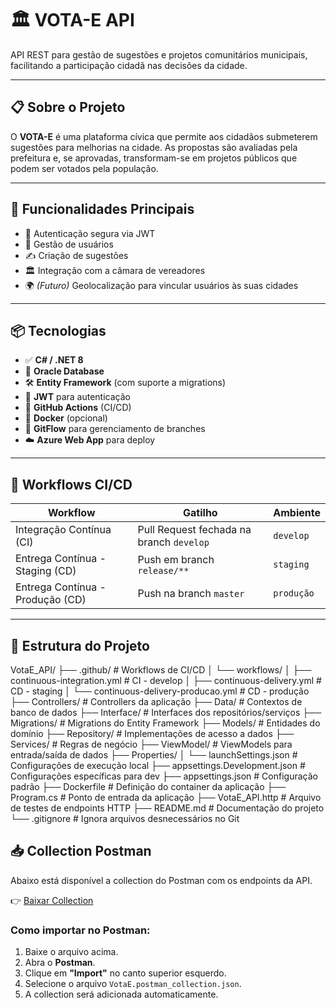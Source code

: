 # 🏛️ VOTA-E API

API REST para gestão de sugestões e projetos comunitários municipais, facilitando a participação cidadã nas decisões da cidade.

---

## 📋 Sobre o Projeto

O **VOTA-E** é uma plataforma cívica que permite aos cidadãos submeterem sugestões para melhorias na cidade. As propostas são avaliadas pela prefeitura e, se aprovadas, transformam-se em projetos públicos que podem ser votados pela população.

---

## 🚀 Funcionalidades Principais

- 🔐 Autenticação segura via JWT  
- 👥 Gestão de usuários  
- ✍️ Criação de sugestões  
- 🏛️ Integração com a câmara de vereadores  
- 🌍 *(Futuro)* Geolocalização para vincular usuários às suas cidades  

---

## 📦 Tecnologias

- ✅ **C# / .NET 8**
- 🧩 **Oracle Database**
- 🛠️ **Entity Framework** (com suporte a migrations)
- 🔐 **JWT** para autenticação
- 🔁 **GitHub Actions** (CI/CD)
- 🐳 **Docker** (opcional)
- 🌱 **GitFlow** para gerenciamento de branches
- ☁️ **Azure Web App** para deploy

---

## 🚀 Workflows CI/CD

| Workflow                          | Gatilho                                | Ambiente   |
|----------------------------------|----------------------------------------|------------|
| Integração Contínua (CI)         | Pull Request fechada na branch `develop` | `develop`  |
| Entrega Contínua - Staging (CD)  | Push em branch `release/**`             | `staging`  |
| Entrega Contínua - Produção (CD) | Push na branch `master`                 | `produção` |


---

## 📁 Estrutura do Projeto

VotaE_API/
├── .github/                                         # Workflows de CI/CD
│   └── workflows/
│       ├── continuous-integration.yml               # CI - develop
│       ├── continuous-delivery.yml                  # CD - staging
│       └── continuous-delivery-producao.yml         # CD - produção
├── Controllers/                                     # Controllers da aplicação
├── Data/                                            # Contextos de banco de dados
├── Interface/                                       # Interfaces dos repositórios/serviços
├── Migrations/                                      # Migrations do Entity Framework
├── Models/                                          # Entidades do domínio
├── Repository/                                      # Implementações de acesso a dados
├── Services/                                        # Regras de negócio
├── ViewModel/                                       # ViewModels para entrada/saída de dados
├── Properties/
│   └── launchSettings.json                          # Configurações de execução local
├── appsettings.Development.json                     # Configurações específicas para dev
├── appsettings.json                                 # Configuração padrão
├── Dockerfile                                       # Definição do container da aplicação
├── Program.cs                                       # Ponto de entrada da aplicação
├── VotaE_API.http                                   # Arquivo de testes de endpoints HTTP
├── README.md                                        # Documentação do projeto
└── .gitignore                                       # Ignora arquivos desnecessários no Git

## 📥 Collection Postman

Abaixo está disponível a collection do Postman com os endpoints da API.

👉 [Baixar Collection](./vota-e-postman/VotaE.postman_collection.json)

### Como importar no Postman:

1. Baixe o arquivo acima.
2. Abra o **Postman**.
3. Clique em **"Import"** no canto superior esquerdo.
4. Selecione o arquivo `VotaE.postman_collection.json`.
5. A collection será adicionada automaticamente.
